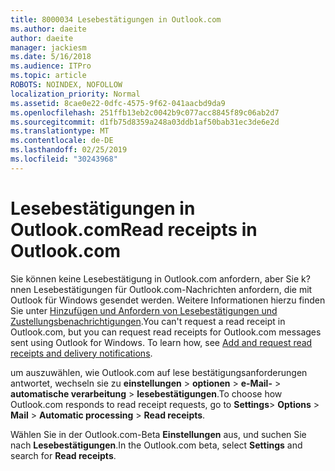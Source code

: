 ```yaml
---
title: 8000034 Lesebestätigungen in Outlook.com
ms.author: daeite
author: daeite
manager: jackiesm
ms.date: 5/16/2018
ms.audience: ITPro
ms.topic: article
ROBOTS: NOINDEX, NOFOLLOW
localization_priority: Normal
ms.assetid: 8cae0e22-0dfc-4575-9f62-041aacbd9da9
ms.openlocfilehash: 251ffb13eb2c0042b9c077acc8845f89c06ab2d7
ms.sourcegitcommit: d1fb75d8359a248a03ddb1af50bab31ec3de6e2d
ms.translationtype: MT
ms.contentlocale: de-DE
ms.lasthandoff: 02/25/2019
ms.locfileid: "30243968"
---
```

# <a name="read-receipts-in-outlookcom"></a><span data-ttu-id="b98c1-102">Lesebestätigungen in Outlook.com</span><span class="sxs-lookup"><span data-stu-id="b98c1-102">Read receipts in Outlook.com</span></span>

<span data-ttu-id="b98c1-p101">Sie können keine Lesebestätigung in Outlook.com anfordern, aber Sie k? nnen Lesebestätigungen für Outlook.com-Nachrichten anfordern, die mit Outlook für Windows gesendet werden. Weitere Informationen hierzu finden Sie unter [Hinzufügen und Anfordern von Lesebestätigungen und Zustellungsbenachrichtigungen](https://go.microsoft.com/fwlink/p/?linkid=874355).</span><span class="sxs-lookup"><span data-stu-id="b98c1-p101">You can't request a read receipt in Outlook.com, but you can request read receipts for Outlook.com messages sent using Outlook for Windows. To learn how, see [Add and request read receipts and delivery notifications](https://go.microsoft.com/fwlink/p/?linkid=874355).</span></span>
  
<span data-ttu-id="b98c1-105">um auszuwählen, wie Outlook.com auf lese bestätigungsanforderungen antwortet, wechseln sie zu **einstellungen** \> **optionen** \> **e-Mail-** \> **automatische verarbeitung** \> **lesebestätigungen**.</span><span class="sxs-lookup"><span data-stu-id="b98c1-105">To choose how Outlook.com responds to read receipt requests, go to **Settings**\> **Options** \> **Mail** \> **Automatic processing** \> **Read receipts**.</span></span> 
  
<span data-ttu-id="b98c1-106">Wählen Sie in der Outlook.com-Beta **Einstellungen** aus, und suchen Sie nach **Lesebestätigungen**.</span><span class="sxs-lookup"><span data-stu-id="b98c1-106">In the Outlook.com beta, select **Settings** and search for **Read receipts**.</span></span> 
  

